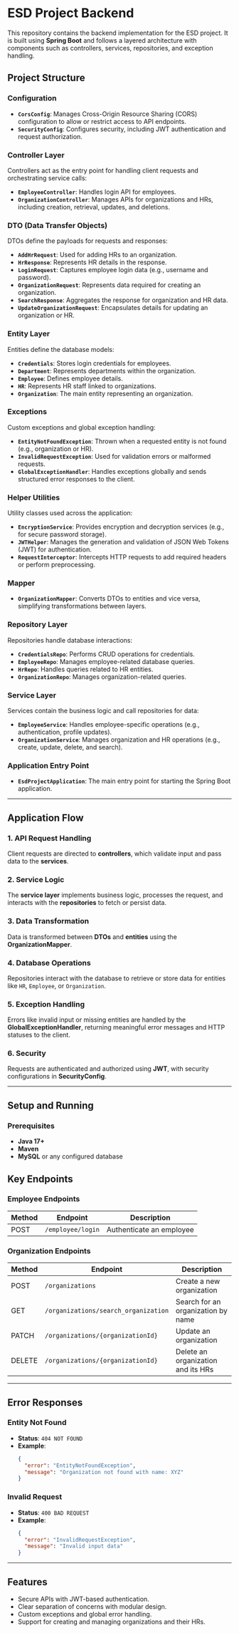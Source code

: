 
# ESD Project Backend

This repository contains the backend implementation for the ESD project. It is built using **Spring Boot** and follows a layered architecture with components such as controllers, services, repositories, and exception handling.

## Project Structure

### Configuration
- **`CorsConfig`**: Manages Cross-Origin Resource Sharing (CORS) configuration to allow or restrict access to API endpoints.
- **`SecurityConfig`**: Configures security, including JWT authentication and request authorization.

### Controller Layer
Controllers act as the entry point for handling client requests and orchestrating service calls:
- **`EmployeeController`**: Handles login API for employees.
- **`OrganizationController`**: Manages APIs for organizations and HRs, including creation, retrieval, updates, and deletions.

### DTO (Data Transfer Objects)
DTOs define the payloads for requests and responses:
- **`AddHrRequest`**: Used for adding HRs to an organization.
- **`HrResponse`**: Represents HR details in the response.
- **`LoginRequest`**: Captures employee login data (e.g., username and password).
- **`OrganizationRequest`**: Represents data required for creating an organization.
- **`SearchResponse`**: Aggregates the response for organization and HR data.
- **`UpdateOrganizationRequest`**: Encapsulates details for updating an organization or HR.

### Entity Layer
Entities define the database models:
- **`Credentials`**: Stores login credentials for employees.
- **`Department`**: Represents departments within the organization.
- **`Employee`**: Defines employee details.
- **`HR`**: Represents HR staff linked to organizations.
- **`Organization`**: The main entity representing an organization.

### Exceptions
Custom exceptions and global exception handling:
- **`EntityNotFoundException`**: Thrown when a requested entity is not found (e.g., organization or HR).
- **`InvalidRequestException`**: Used for validation errors or malformed requests.
- **`GlobalExceptionHandler`**: Handles exceptions globally and sends structured error responses to the client.

### Helper Utilities
Utility classes used across the application:
- **`EncryptionService`**: Provides encryption and decryption services (e.g., for secure password storage).
- **`JWTHelper`**: Manages the generation and validation of JSON Web Tokens (JWT) for authentication.
- **`RequestInterceptor`**: Intercepts HTTP requests to add required headers or perform preprocessing.

### Mapper
- **`OrganizationMapper`**: Converts DTOs to entities and vice versa, simplifying transformations between layers.

### Repository Layer
Repositories handle database interactions:
- **`CredentialsRepo`**: Performs CRUD operations for credentials.
- **`EmployeeRepo`**: Manages employee-related database queries.
- **`HrRepo`**: Handles queries related to HR entities.
- **`OrganizationRepo`**: Manages organization-related queries.

### Service Layer
Services contain the business logic and call repositories for data:
- **`EmployeeService`**: Handles employee-specific operations (e.g., authentication, profile updates).
- **`OrganizationService`**: Manages organization and HR operations (e.g., create, update, delete, and search).

### Application Entry Point
- **`EsdProjectApplication`**: The main entry point for starting the Spring Boot application.

---

## Application Flow

### 1. API Request Handling
Client requests are directed to **controllers**, which validate input and pass data to the **services**.

### 2. Service Logic
The **service layer** implements business logic, processes the request, and interacts with the **repositories** to fetch or persist data.

### 3. Data Transformation
Data is transformed between **DTOs** and **entities** using the **OrganizationMapper**.

### 4. Database Operations
Repositories interact with the database to retrieve or store data for entities like `HR`, `Employee`, or `Organization`.

### 5. Exception Handling
Errors like invalid input or missing entities are handled by the **GlobalExceptionHandler**, returning meaningful error messages and HTTP statuses to the client.

### 6. Security
Requests are authenticated and authorized using **JWT**, with security configurations in **SecurityConfig**.

---

## Setup and Running

### Prerequisites
- **Java 17+**
- **Maven**
- **MySQL** or any configured database

## Key Endpoints

### Employee Endpoints
| Method | Endpoint              | Description              |
|--------|-----------------------|--------------------------|
| POST   | `/employee/login`     | Authenticate an employee |

### Organization Endpoints
| Method | Endpoint                                   | Description                           |
|--------|-------------------------------------------|---------------------------------------|
| POST   | `/organizations`                          | Create a new organization            |
| GET    | `/organizations/search_organization`      | Search for an organization by name   |
| PATCH  | `/organizations/{organizationId}`         | Update an organization               |
| DELETE | `/organizations/{organizationId}`         | Delete an organization and its HRs   |

---

## Error Responses

### Entity Not Found
- **Status**: `404 NOT FOUND`
- **Example**: 
  ```json
  {
    "error": "EntityNotFoundException",
    "message": "Organization not found with name: XYZ"
  }
  ```

### Invalid Request
- **Status**: `400 BAD REQUEST`
- **Example**:
  ```json
  {
    "error": "InvalidRequestException",
    "message": "Invalid input data"
  }
  ```

---

## Features
- Secure APIs with JWT-based authentication.
- Clear separation of concerns with modular design.
- Custom exceptions and global error handling.
- Support for creating and managing organizations and their HRs.
